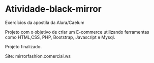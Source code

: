 # Atividade-black-mirror
Exercícios da apostila da Alura/Caelum

Projeto com o objetivo de criar um E-commerce utilizando ferramentas
como HTML,CSS, PHP, Bootstrap, Javascript e Mysql.

Projeto finalizado.

Site: mirrorfashion.comercial.ws
